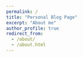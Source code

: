 ```yaml
---
permalink: /
title: "Personal Blog Page"
excerpt: "About me"
author_profile: true
redirect_from: 
  - /about/
  - /about.html
---
```



